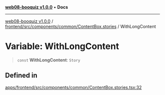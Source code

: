 [**web08-booquiz v1.0.0**](../../../../../../README.md) • **Docs**

***

[web08-booquiz v1.0.0](../../../../../../modules.md) / [frontend/src/components/common/ContentBox.stories](../README.md) / WithLongContent

# Variable: WithLongContent

> `const` **WithLongContent**: `Story`

## Defined in

[apps/frontend/src/components/common/ContentBox.stories.tsx:32](https://github.com/boostcampwm-2024/web08-BooQuiz/blob/f96af645f7679e55fbd626cf58ee24bdf8b61d17/apps/frontend/src/components/common/ContentBox.stories.tsx#L32)
